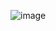 ![image](https://github.com/424Nkita-Csharsfta4/Charp_Individ_Task/assets/103760832/356645f0-5c88-4edf-be63-9a35b3b37cca)
